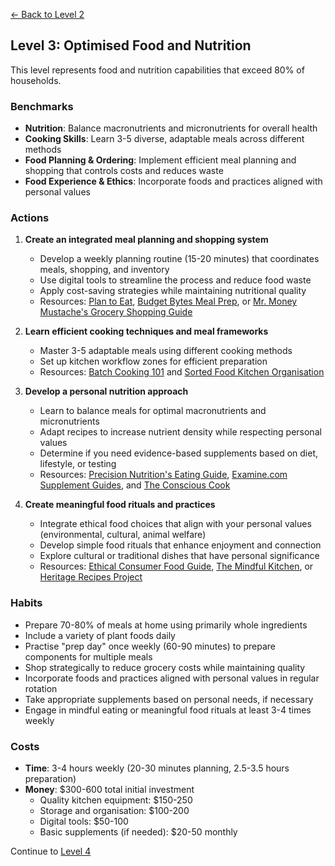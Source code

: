 [← Back to Level 2](level-2)
## Level 3: Optimised Food and Nutrition

This level represents food and nutrition capabilities that exceed 80% of households.

### Benchmarks
- **Nutrition**: Balance macronutrients and micronutrients for overall health
- **Cooking Skills**: Learn 3-5 diverse, adaptable meals across different methods
- **Food Planning & Ordering**: Implement efficient meal planning and shopping that controls costs and reduces waste
- **Food Experience & Ethics**: Incorporate foods and practices aligned with personal values

### Actions
1. **Create an integrated meal planning and shopping system**
   - Develop a weekly planning routine (15-20 minutes) that coordinates meals, shopping, and inventory
   - Use digital tools to streamline the process and reduce food waste
   - Apply cost-saving strategies while maintaining nutritional quality
   - Resources: [Plan to Eat](https://www.plantoeat.com/), [Budget Bytes Meal Prep](https://www.budgetbytes.com/category/extra-bytes/budget-friendly-meal-prep/), or [Mr. Money Mustache's Grocery Shopping Guide](https://www.mrmoneymustache.com/2011/08/23/grocery-shopping-with-your-middle-finger/)

2. **Learn efficient cooking techniques and meal frameworks**
   - Master 3-5 adaptable meals using different cooking methods
   - Set up kitchen workflow zones for efficient preparation
   - Resources: [Batch Cooking 101](https://www.thekitchn.com/collection/batch-cooking-101) and [Sorted Food Kitchen Organisation](https://sortedfood.com/article/how-to-organise-your-kitchen-efficiently)

3. **Develop a personal nutrition approach**
   - Learn to balance meals for optimal macronutrients and micronutrients
   - Adapt recipes to increase nutrient density while respecting personal values
   - Determine if you need evidence-based supplements based on diet, lifestyle, or testing
   - Resources: [Precision Nutrition's Eating Guide](https://www.precisionnutrition.com/calorie-control-guide), [Examine.com Supplement Guides](https://examine.com/supplements/), and [The Conscious Cook](https://www.goodreads.com/book/show/6400905-the-conscious-cook)

4. **Create meaningful food rituals and practices**
   - Integrate ethical food choices that align with your personal values (environmental, cultural, animal welfare)
   - Develop simple food rituals that enhance enjoyment and connection
   - Explore cultural or traditional dishes that have personal significance
   - Resources: [Ethical Consumer Food Guide](https://www.ethicalconsumer.org/food-drink), [The Mindful Kitchen](https://themindfulkitchen.org/), or [Heritage Recipes Project](https://www.saveur.com/heritage-recipes/)

### Habits
- Prepare 70-80% of meals at home using primarily whole ingredients
- Include a variety of plant foods daily
- Practise "prep day" once weekly (60-90 minutes) to prepare components for multiple meals
- Shop strategically to reduce grocery costs while maintaining quality
- Incorporate foods and practices aligned with personal values in regular rotation
- Take appropriate supplements based on personal needs, if necessary
- Engage in mindful eating or meaningful food rituals at least 3-4 times weekly

### Costs
- **Time**: 3-4 hours weekly (20-30 minutes planning, 2.5-3.5 hours preparation)
- **Money**: $300-600 total initial investment
  - Quality kitchen equipment: $150-250
  - Storage and organisation: $100-200
  - Digital tools: $50-100
  - Basic supplements (if needed): $20-50 monthly

Continue to [Level 4](level-4)
